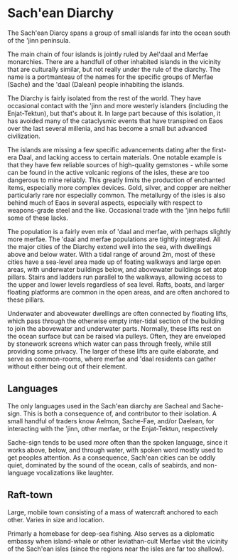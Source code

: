 # Sach'ean Diarchy

The Sach'ean Diarcy spans a group of small islands far into the ocean south of the 'jinn peninsula.

The main chain of four islands is jointly ruled by Ael'daal and Merfae monarchies. There are a handfull of other inhabited islands in the vicinity that are culturally similar, but not really under the rule of the diarchy.
The name is a portmanteau of the names for the specific groups of Merfae (Sache) and the 'daal (Dalean) people inhabiting the islands. 

The Diarchy is fairly isolated from the rest of the world. They have occasional contact with the 'jinn and more westerly islanders (including the Enjat-Tektun), but that's about it.
In large part because of this isolation, it has avoided many of the cataclysmic events that have transpired on Eaos over the last several millenia, and has become a small but advanced civilization.

The islands are missing a few specific advancements dating after the first-era Daal, and lacking access to certain materials. 
One notable example is that they have few reliable sources of high-quality gemstones - while some can be found in the active volcanic regions of the isles, these are too dangerous to mine reliably. 
This greatly limits the production of enchanted items, especially more complex devices.
Gold, silver, and copper are neither particularly rare nor especially common.
The metallurgy of the isles is also behind much of Eaos in several aspects, especially with respect to weapons-grade steel and the like.
Occasional trade with the 'jinn helps fufill some of these lacks. 

The population is a fairly even mix of 'daal and merfae, with perhaps slightly more merfae.
The 'daal and merfae populations are tightly integrated. All the major cities of the Diarchy extend well into the sea, with dwellings above and below water.
With a tidal range of around 2m, most of these cities have a sea-level area made up of foating walkways and large open areas, with underwater buildings below, and abovewater buildings set atop pillars. 
Stairs and ladders run parallel to the walkways, allowing access to the upper and lower levels regardless of sea level.
Rafts, boats, and larger floating platforms are common in the open areas, and are often anchored to these pillars.

Underwater and abovewater dwellings are often connected by floating lifts, which pass through the otherwise empty inter-tidal section of the building to join the abovewater and underwater parts. 
Normally, these lifts rest on the ocean surface but can be raised via pulleys.
Often, they are enveloped by stonework screens which water can pass through freely, while still providing some privacy.
The larger of these lifts are quite elaborate, and serve as common-rooms, where merfae and 'daal residents can gather without either being out of their element.

## Languages

The only languages used in the Sach'ean diarchy are Sacheal and Sache-sign.
This is both a consequence of, and contributor to their isolation. A small handful of traders know Aelmon, Sache-Fae, and/or Daelean, for interacting with the 'jinn, other merfae, or the Enjat-Tektun, respectively

Sache-sign tends to be used _more_ often than the spoken language, since it works above, below, and through water, with spoken word mostly used to get peoples attention.
As a consequence, Sach'ean cities can be oddly quiet, dominated by the sound of the ocean, calls of seabirds, and non-language vocalizations like laughter.

## Raft-town

Large, mobile town consisting of a mass of watercraft anchored to each other.
Varies in size and location.

Primarly a homebase for deep-sea fishing.
Also serves as a diplomatic embassy when island-whale or other leviathan-cult Merfae visit the vicinity of the Sach'ean isles (since the regions near the isles are far too shallow).